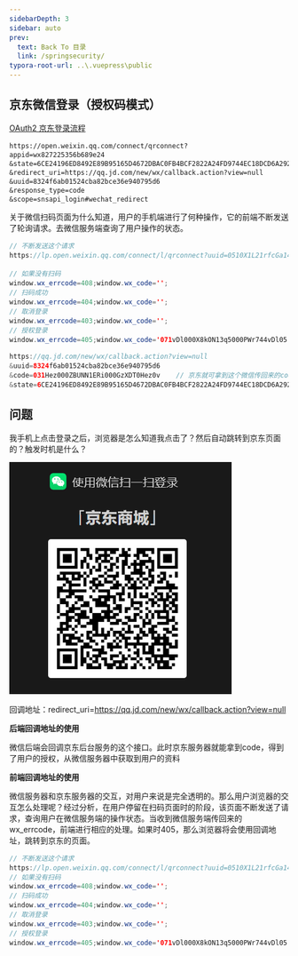 ```yaml
---
sidebarDepth: 3
sidebar: auto
prev:
  text: Back To 目录
  link: /springsecurity/
typora-root-url: ..\.vuepress\public
---
```


## 京东微信登录（授权码模式）

[OAuth2 京东登录流程](https://www.processon.com/view/link/5fc4a242079129329898f55d)

```
https://open.weixin.qq.com/connect/qrconnect?
appid=wx827225356b689e24
&state=6CE24196ED8492E89B95165D4672DBAC0FB4BCF2822A24FD9744EC18DCD6A2922329ED0CE3741EF090751FC59B01F883
&redirect_uri=https://qq.jd.com/new/wx/callback.action?view=null
&uuid=8324f6ab01524cba82bce36e940795d6
&response_type=code
&scope=snsapi_login#wechat_redirect
```



关于微信扫码页面为什么知道，用户的手机端进行了何种操作，它的前端不断发送了轮询请求。去微信服务端查询了用户操作的状态。

```java
// 不断发送这个请求
https://lp.open.weixin.qq.com/connect/l/qrconnect?uuid=0510X1L21rfcGa14&last=404&_=1652249139352

// 如果没有扫码
window.wx_errcode=408;window.wx_code='';
// 扫码成功
window.wx_errcode=404;window.wx_code='';
// 取消登录
window.wx_errcode=403;window.wx_code='';
// 授权登录
window.wx_errcode=405;window.wx_code='071vDl000X8kON13q5000PWr744vDl05';
```

```java
https://qq.jd.com/new/wx/callback.action?view=null
&uuid=8324f6ab01524cba82bce36e940795d6
&code=031Hez000ZBUNN1ERi000GzXDT0Hez0v    // 京东就可拿到这个微信传回来的code去访问用户微信的资源
&state=6CE24196ED8492E89B95165D4672DBAC0FB4BCF2822A24FD9744EC18DCD6A2922329ED0CE3741EF090751FC59B01F883
```



## 问题

我手机上点击登录之后，浏览器是怎么知道我点击了？然后自动跳转到京东页面的？触发时机是什么？

![image-20220511144256729](/images/springsecurity/image-20220511144256729.png)

回调地址：redirect_uri=https://qq.jd.com/new/wx/callback.action?view=null

**后端回调地址的使用**

微信后端会回调京东后台服务的这个接口。此时京东服务器就能拿到code，得到了用户的授权，从微信服务器中获取到用户的资料

**前端回调地址的使用**

微信服务器和京东服务器的交互，对用户来说是完全透明的。那么用户浏览器的交互怎么处理呢？经过分析，在用户停留在扫码页面时的阶段，该页面不断发送了请求，查询用户在微信服务端的操作状态。当收到微信服务端传回来的wx_errcode，前端进行相应的处理。如果时405，那么浏览器将会使用回调地址，跳转到京东的页面。

```java
// 不断发送这个请求
https://lp.open.weixin.qq.com/connect/l/qrconnect?uuid=0510X1L21rfcGa14&last=404&_=1652249139352
// 如果没有扫码
window.wx_errcode=408;window.wx_code='';
// 扫码成功
window.wx_errcode=404;window.wx_code='';
// 取消登录
window.wx_errcode=403;window.wx_code='';
// 授权登录
window.wx_errcode=405;window.wx_code='071vDl000X8kON13q5000PWr744vDl05';
```

